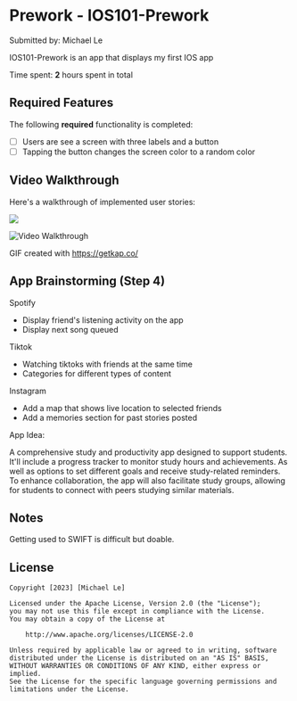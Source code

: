 # Prework - IOS101-Prework

Submitted by: Michael Le

IOS101-Prework is an app that displays my first IOS app

Time spent: **2** hours spent in total

## Required Features

The following **required** functionality is completed:

- [ ] Users are see a screen with three labels and a button
- [ ] Tapping the button changes the screen color to a random color
 
## Video Walkthrough

Here's a walkthrough of implemented user stories:

![](https://imgur.com/a/PMQPLDI)

<img src='http://i.imgur.com/link/to/your/gif/file.gif' title='Video Walkthrough' width='' alt='Video Walkthrough' />

<!-- Replace this with whatever GIF tool you used! -->
GIF created with https://getkap.co/
<!-- Recommended tools:
[Kap](https://getkap.co/) for macOS
[ScreenToGif](https://www.screentogif.com/) for Windows
[peek](https://github.com/phw/peek) for Linux. -->

## App Brainstorming (Step 4)

Spotify 

- Display friend's listening activity on the app
- Display next song queued

Tiktok

- Watching tiktoks with friends at the same time
- Categories for different types of content

Instagram

- Add a map that shows live location to selected friends
- Add a memories section for past stories posted

App Idea:

A comprehensive study and productivity app designed to support students. It'll include a progress tracker to monitor study hours and achievements. As well as options to set different goals and receive study-related reminders. To enhance collaboration, the app will also facilitate study groups, allowing for students to connect with peers studying similar materials.

## Notes

Getting used to SWIFT is difficult but doable.

## License

    Copyright [2023] [Michael Le]

    Licensed under the Apache License, Version 2.0 (the "License");
    you may not use this file except in compliance with the License.
    You may obtain a copy of the License at

        http://www.apache.org/licenses/LICENSE-2.0

    Unless required by applicable law or agreed to in writing, software
    distributed under the License is distributed on an "AS IS" BASIS,
    WITHOUT WARRANTIES OR CONDITIONS OF ANY KIND, either express or implied.
    See the License for the specific language governing permissions and
    limitations under the License.
